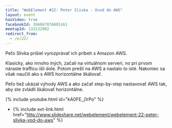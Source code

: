 ```yaml
---
title: "WebElement #22: Peter Slivka - Úvod do AWS"
layout: event
hasVideo: true
facebookId: 266667876805161
meetupId: 133132902
redirect_from:
  - /e/22/
---
```



Peťo Slivka prišiel vyrozprávať ich príbeh s Amazon AWS.

Klasicky, ako mnoho iných, začali na virtuálnom serveri, no pri prvom náraste trafficu išli dole. Potom prešli na AWS a nastalo to isté. Nakoniec sa však naučili ako s AWS horizontálne škálovať.

Peťo tiež ukázal výhody AWS a ako začať step-by-step nastavovať AWS tak, aby ste zvládli škálovať horizontálne.

{% include youtube.html id="kA0FE_j1rPo" %}

- {% include ext-link.html href="http://www.slideshare.net/webelement/webelement-22-peter-slivka-vod-do-aws" %}